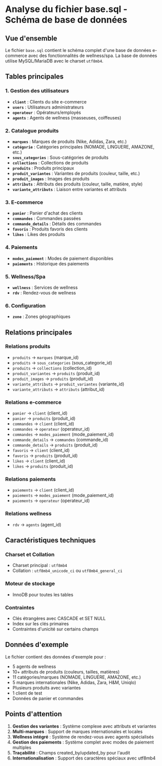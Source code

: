 # Analyse du fichier base.sql - Schéma de base de données

## Vue d'ensemble
Le fichier `base.sql` contient le schéma complet d'une base de données e-commerce avec des fonctionnalités de wellness/spa. La base de données utilise MySQL/MariaDB avec le charset `utf8mb4`.

## Tables principales

### 1. Gestion des utilisateurs
- **`client`** : Clients du site e-commerce
- **`users`** : Utilisateurs administrateurs
- **`operateur`** : Opérateurs/employés
- **`agents`** : Agents de wellness (masseuses, coiffeuses)

### 2. Catalogue produits
- **`marques`** : Marques de produits (Nike, Adidas, Zara, etc.)
- **`catégorie`** : Catégories principales (NOMADE, LINGUERE, AMAZONE, etc.)
- **`sous_categories`** : Sous-catégories de produits
- **`collections`** : Collections de produits
- **`produits`** : Produits principaux
- **`produit_variantes`** : Variantes de produits (couleur, taille, etc.)
- **`produit_images`** : Images des produits
- **`attributs`** : Attributs des produits (couleur, taille, matière, style)
- **`variante_attributs`** : Liaison entre variantes et attributs

### 3. E-commerce
- **`panier`** : Panier d'achat des clients
- **`commandes`** : Commandes passées
- **`commande_details`** : Détails des commandes
- **`favoris`** : Produits favoris des clients
- **`likes`** : Likes des produits

### 4. Paiements
- **`modes_paiement`** : Modes de paiement disponibles
- **`paiements`** : Historique des paiements

### 5. Wellness/Spa
- **`wellness`** : Services de wellness
- **`rdv`** : Rendez-vous de wellness

### 6. Configuration
- **`zone`** : Zones géographiques

## Relations principales

### Relations produits
- `produits` → `marques` (marque_id)
- `produits` → `sous_categories` (sous_categorie_id)
- `produits` → `collections` (collection_id)
- `produit_variantes` → `produits` (produit_id)
- `produit_images` → `produits` (produit_id)
- `variante_attributs` → `produit_variantes` (variante_id)
- `variante_attributs` → `attributs` (attribut_id)

### Relations e-commerce
- `panier` → `client` (client_id)
- `panier` → `produits` (produit_id)
- `commandes` → `client` (client_id)
- `commandes` → `operateur` (operateur_id)
- `commandes` → `modes_paiement` (mode_paiement_id)
- `commande_details` → `commandes` (commande_id)
- `commande_details` → `produits` (produit_id)
- `favoris` → `client` (client_id)
- `favoris` → `produits` (produit_id)
- `likes` → `client` (client_id)
- `likes` → `produits` (produit_id)

### Relations paiements
- `paiements` → `client` (client_id)
- `paiements` → `modes_paiement` (mode_paiement_id)
- `paiements` → `operateur` (operateur_id)

### Relations wellness
- `rdv` → `agents` (agent_id)

## Caractéristiques techniques

### Charset et Collation
- Charset principal : `utf8mb4`
- Collation : `utf8mb4_unicode_ci` ou `utf8mb4_general_ci`

### Moteur de stockage
- InnoDB pour toutes les tables

### Contraintes
- Clés étrangères avec CASCADE et SET NULL
- Index sur les clés primaires
- Contraintes d'unicité sur certains champs

## Données d'exemple
Le fichier contient des données d'exemple pour :
- 5 agents de wellness
- 10+ attributs de produits (couleurs, tailles, matières)
- 11 catégories/marques (NOMADE, LINGUERE, AMAZONE, etc.)
- 5 marques internationales (Nike, Adidas, Zara, H&M, Uniqlo)
- Plusieurs produits avec variantes
- 1 client de test
- Données de panier et commandes

## Points d'attention
1. **Gestion des variantes** : Système complexe avec attributs et variantes
2. **Multi-marques** : Support de marques internationales et locales
3. **Wellness intégré** : Système de rendez-vous avec agents spécialisés
4. **Gestion des paiements** : Système complet avec modes de paiement multiples
5. **Traçabilité** : Champs created_by/updated_by pour l'audit
6. **Internationalisation** : Support des caractères spéciaux avec utf8mb4
